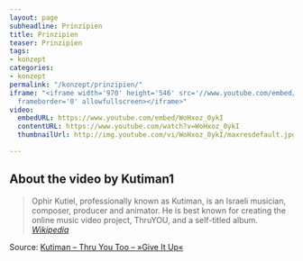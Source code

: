 ```yaml
---
layout: page
subheadline: Prinzipien
title: Prinzipien
teaser: Prinzipien
tags:
- konzept
categories:
- konzept
permalink: "/konzept/prinzipien/"
iframe: "<iframe width='970' height='546' src='//www.youtube.com/embed/WoHxoz_0ykI'
  frameborder='0' allowfullscreen></iframe>"
video:
  embedURL: https://www.youtube.com/embed/WoHxoz_0ykI
  contentURL: https://www.youtube.com/watch?v=WoHxoz_0ykI
  thumbnailUrl: http://img.youtube.com/vi/WoHxoz_0ykI/maxresdefault.jpg

---
```

<!--more-->

## About the video by Kutiman1

> Ophir Kutiel, professionally known as Kutiman, is an Israeli musician, composer, producer and animator. He is best known for creating the online music video project, ThruYOU, and a self-titled album. <cite>[Wikipedia](http://en.wikipedia.org/wiki/Kutiman)</cite>

Source: [Kutiman – Thru You Too – »Give It Up«](https://www.youtube.com/watch?v=WoHxoz_0ykI)